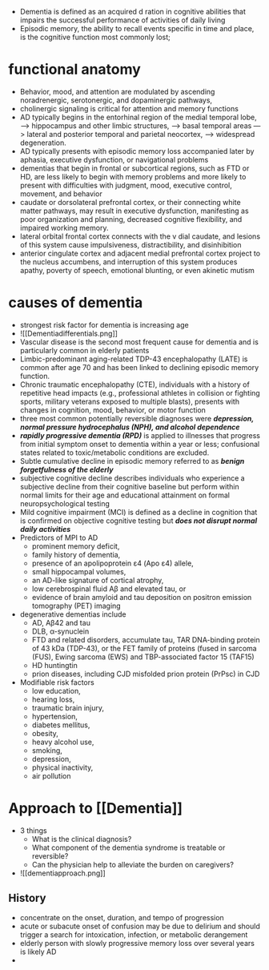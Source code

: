 - Dementia is defined as an acquired d ration in cognitive abilities that impairs the successful performance of activities of daily living
- Episodic memory, the ability to recall events specific in time and place, is the cognitive function most commonly lost;
# functional anatomy
- Behavior, mood, and attention are modulated by ascending noradrenergic, serotonergic, and dopaminergic pathways,
- cholinergic signaling is critical for attention and memory functions
- AD typically begins in the entorhinal region of the medial temporal lobe, —> hippocampus and other limbic structures, —> basal temporal areas —> lateral and posterior temporal and parietal neocortex, —> widespread degeneration.
- AD typically presents with episodic memory loss accompanied later by aphasia, executive dysfunction, or navigational problems 
- dementias that begin in frontal or subcortical regions, such as FTD or HD, are less likely to begin with memory problems and more likely to present with difficulties with judgment, mood, executive control, movement, and behavior
- caudate or dorsolateral prefrontal cortex, or their connecting white matter pathways, may result in executive dysfunction, manifesting as poor organization and planning, decreased cognitive flexibility, and impaired working memory.
- lateral orbital frontal cortex connects with the v dial caudate, and lesions of this system cause impulsiveness, distractibility, and disinhibition
- anterior cingulate cortex and adjacent medial prefrontal cortex project to the nucleus accumbens, and interruption of this system produces apathy, poverty of speech, emotional blunting, or even akinetic mutism
# causes of dementia
- strongest risk factor for dementia is increasing age
- ![[Dementiadifferentials.png]]
- Vascular disease is the second most frequent cause for dementia and is particularly common in elderly patients
- Limbic-predominant aging-related TDP-43 encephalopathy (LATE) is common after age 70 and has been linked to declining episodic memory function.
- Chronic traumatic encephalopathy (CTE), individuals with a history of repetitive head impacts (e.g., professional athletes in collision or fighting sports, military veterans exposed to multiple blasts), presents with changes in cognition, mood, behavior, or motor function
- three most common potentially reversible diagnoses were ***depression, normal pressure hydrocephalus (NPH), and alcohol dependence***
- ***rapidly progressive dementia (RPD)*** is applied to illnesses that progress from initial symptom onset to dementia within a year or less; confusional states related to toxic/metabolic conditions are excluded.
- Subtle cumulative decline in episodic memory referred to as ***benign forgetfulness of the elderly***
- subjective cognitive decline describes individuals who experience a subjective decline from their cognitive baseline but perform within normal limits for their age and educational attainment on formal neuropsychological testing
- Mild cognitive impairment (MCI) is defined as a decline in cognition that is confirmed on objective cognitive testing but ***does not disrupt normal daily activities*** 
- Predictors of MPI to AD 
    - prominent memory deficit, 
    - family history of dementia,
    - presence of an apolipoprotein ε4 (Apo ε4) allele, 
    - small hippocampal volumes,
    - an AD-like signature of cortical atrophy, 
    - low cerebrospinal fluid Aβ and elevated tau, or 
    - evidence of brain amyloid and tau deposition on positron emission tomography (PET) imaging
- degenerative dementias include 
    - AD, Aβ42 and tau 
    - DLB, α-synuclein
    - FTD and related disorders,  accumulate tau, TAR DNA-binding protein of 43 kDa (TDP-43), or the FET family of proteins (fused in sarcoma (FUS), Ewing sarcoma (EWS) and TBP-associated factor 15 (TAF15)
    - HD huntingtin
    - prion diseases, including CJD misfolded prion protein (PrPsc) in CJD
- Modifiable risk factors 
    - low education, 
    - hearing loss, 
    - traumatic brain injury, 
    - hypertension, 
    - diabetes mellitus, 
    - obesity, 
    - heavy alcohol use, 
    - smoking, 
    - depression, 
    - physical inactivity,
    - air pollution
# Approach  to [[Dementia]] 
- 3 things 
	- What is the clinical diagnosis? 
	- What component of the dementia syndrome is treatable or reversible?
	- Can the physician help to alleviate the burden on caregivers?
- ![[dementiapproach.png]]
## History 
- concentrate on the onset, duration, and tempo of progression 
- acute or subacute onset of confusion may be due to delirium and should trigger a search for intoxication, infection, or metabolic derangement
- elderly person with slowly progressive memory loss over several years is likely AD
- 